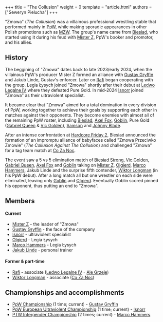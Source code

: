 +++
title = "The Collusion" 
weight = 0
template = "article.html"
authors = ["Seweryn Pielucha"]
+++

"Zmowa" (_The Collusion_) was a villainous professional wrestling stable that performed mainly in [PpW](@/o/ppw.md), while making sporadic appearances in other Polish promotions such as [MZW](@/o/mzw.md). The group's name came from [Biesiad](@/w/biesiad.md), who started using it during his feud with [Mister Z](@/w/mister-z.md), PpW's booker and promotor, and his allies.

<!-- more -->

## History

The beggining of "Zmowa" dates back to late 2023/early 2024, when the villainous PpW's producer Mister Z formed an alliance with [Gustav Gryffin](@/w/gustav-gryffin.md) and Jakub Linde, Gustav's enforcer. Later on [Rafi](@/w/rafi.md) began cooperating with the group. Legia Łysych joined "Zmowa" shortly after their debut at [Ledwo Legalne IV](@/e/ppw/2024-06-08-ppw-ledwo-legalne-4.md) where they defeated Pure Gold. In mid-2024 [Isnorr](@/w/isnorr.md) joined "Zmowa" as their ultraviolent specialist.

It became clear that "Zmowa" aimed for a total domination in every division of PpW, working together to achieve their goals by supporting each other in matches against their opponents. They become enemies with almost all of the remaining PpW roster, including [Biesiad](@/w/biesiad.md), [Axel Fox](@/w/axel-fox.md), [Goblin](@/w/goblin.md), Pure Gold ([Gabriel Queen](@/w/gabriel-queen.md) & [Vic Golden](@/w/vic-golden.md)), [Samson](@/w/samson.md) and [Johnny Blade](@/w/johnny-blade.md).

After an intense confrontation at [Hardcore Friday 2](@/e/ppw/2024-09-20-ppw-hardcore-friday-2.md), Biesiad announced the formation of an impromptu alliance of babyfaces called "Zmowa Przeciwko Zmowie" (_The Collusion Against The Collusion_) and challenged "Zmowa" for a tag team match at [Co Za Noc](@/e/ppw/2024-10-26-ppw-co-za-noc.md).

The event saw a 5 vs 5 elimination match of [Biesiad Strong](@/w/biesiad.md), [Vic Golden](@/w/vic-golden.md), [Gabriel Queen](@/w/gabriel-queen.md), [Axel Fox](@/w/axel-fox.md) and [Goblin](@/w/goblin.md) taking on [Mister Z](@/w/mister-z.md), [Olgierd](@/w/olgierd.md), [Marco Hammers](@/w/marco-hammers.md), Jakub Linde and the surprise fifth contender, [Wiktor Longman](@/w/wiktor-longman.md) (in his PpW debut). After a long match all but one wrestler on each side were eliminated, leaving only [Goblin](@/w/goblin.md) and [Olgierd](@/w/olgierd.md). Eventually Goblin scored pinned his opponent, thus putting an end to "Zmowa".

## Members

#### Current

* [Mister Z](@/w/mister-z.md) - the leader of "Zmowa"
* [Gustav Gryffin](@/w/gustav-gryffin.md) - the face of the company
* [Isnorr](@/w/isnorr.md) - ultraviolent specialist
* [Olgierd](@/w/olgierd.md) - Legia Łysych
* [Marco Hammers](@/w/marco-hammers.md) - Legia Łysych
* [Jakub Linde](@/w/jakub-linde.md) - personal trainer

#### Former & part-time

* [Rafi](@/w/rafi.md) - associate ([Ledwo Legalne IV](@/e/ppw/2024-06-08-ppw-ledwo-legalne-4.md) - [Ale Grzeje](@/e/ppw/2024-07-13-ppw-ale-grzeje.md))
* [Wiktor Longman](@/w/wiktor-longman.md) - associate ([Co Za Noc](@/e/ppw/2024-10-26-ppw-co-za-noc.md))

## Championships and accomplishments

* [PpW Championship](@/c/ppw-championship.md) (1 time; current) - [Gustav Gryffin](@/w/gustav-gryffin.md)
* [PpW European Ultraviolent Championship](@/c/ppw-european-ultraviolent-championship.md) (1 time; current) - [Isnorr](@/w/isnorr.md)
* [PTW Intergender Championship](@/c/ptw-intergender-championship.md) (2 times; current) - [Marco Hammers](@/w/marco-hammers.md)

